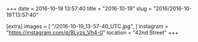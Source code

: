 +++
date = 2016-10-19 13:57:40
title = "2016-10-19"
slug = "2016/2016-10-19T13:57:40"

[extra]
images = [
    "/2016-10-19_13-57-40_UTC.jpg",
]
instagram = "https://instagram.com/p/BLvzs_Vh4-0"
location = "42nd Street"
+++

